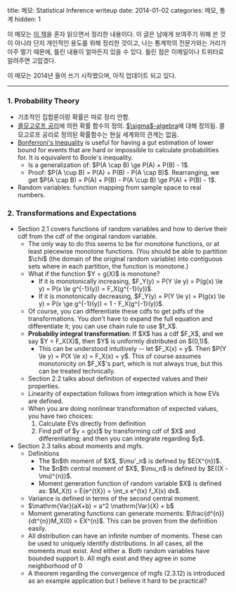 title: 메모: Statistical Inference writeup
date: 2014-01-02
categories: 메모, 통계
hidden: 1

이 메모는 [이 책](http://www.amazon.com/Statistical-Inference-George-Casella/dp/0534243126)을 혼자 읽으면서 정리한 내용이다. 이 글은 남에게 보여주기 위해 쓴 것이 아니라 단지 개인적인 용도를 위해 정리한 것이고, 나는 통계학의 전문가와는 거리가 아주 멀기 때문에, 틀린 내용이 얼마든지 있을 수 있다. 틀린 점은 이메일이나 트위터로 알려주면 고맙겠다.

이 메모는 2014년 들어 쓰기 시작했으며, 아직 업데이트 되고 있다.

<!-- PREVIEW_END -->

----

### 1. Probability Theory

* 기초적인 집합론이랑 확률은 따로 정리 안함.
* [콜모고로프 공리](http://en.wikipedia.org/wiki/Probability_axioms#Axioms)에 의한 확률 함수의 정의. [\$\sigma\$-algebra](http://en.wikipedia.org/wiki/Sigma-algebra)에 대해 정의됨. 콜모고로프 공리로 정의된 확률함수는 현실 세계와의 관계는 없음. 
* [Bonferroni's Inequality](http://en.wikipedia.org/wiki/Boole's_inequality#Bonferroni_inequalities) is useful for having a gut estimation of lower bound for events that are hard or impossible to calculate probabilities for. It is equivalent to Boole's inequality.
	* Is a generalization of: \$P(A \cap B) \ge P(A) + P(B) - 1\$. 
	* Proof: \$P(A \cup B) = P(A) + P(B) - P(A \cap B)\$. Rearranging, we get \$P(A \cap B) = P(A) + P(B) - P(A \cup B) \ge P(A) + P(B) - 1\$.
* Random variables: function mapping from sample space to real numbers.

### 2. Transformations and Expectations

* Section 2.1 covers functions of random variables and how to derive their cdf from the cdf of the original random variable.
	* The only way to do this seems to be for monotone functions, or at least piecewise monotone functions. (You should be able to partition \$\chi\$ (the domain of the original random variable) into contiguous sets where in each partition, the function is monotone.)
	* What if the function \$Y = g(X)\$ is monotone? 
		* If it is monotonically increasing, \$F_Y(y) = P(Y \le y) = P(g(x) \le y) = P(x \le g^{-1}(y)) = F_X(g^{-1}(y))\$.
		* If it is monotonically decreasing, \$F_Y(y) = P(Y \le y) = P(g(x) \le y) = P(x \ge g^{-1}(y)) = 1 - F_X(g^{-1}(y))\$.
	* Of course, you can differentiate these cdfs to get pdfs of the transformations. You don't have to expand the full equation and differentiate it; you can use chain rule to use \$f_X\$.
	* **Probabiliy integral transformation**: If \$X\$ has a cdf \$F_X\$, and we say \$Y = F_X(X)\$, then \$Y\$ is uniformly distributed on \$(0,1)\$.
		* This can be understood intuitively -- let \$F_X(x) = y\$. Then \$P(Y \le y) = P(X \le x) = F_X(x) = y\$. This of course assumes monotonicity on \$F_X\$'s part, which is not always true, but this can be treated technically.
	* Section 2.2 talks about definition of expected values and their properties.
	* Linearity of expectation follows from integration which is how EVs are defined. 
	* When you are doing nonlinear transformation of expected values, you have two choices:
		1. Calculate EVs directly from definition
		2. Find pdf of \$y = g(x)\$ by transforming cdf of \$X\$ and differentiating; and then you can integrate regarding \$y\$.
* Section 2.3 talks about moments and mgfs.
	* Definitions
		* The \$n\$th moment of \$X\$, \$\mu'_n\$ is defined by \$E(X^{n})\$.
		* The \$n\$th central moment of \$X\$, \$\mu_n\$ is defined by \$E((X - \mu)^{n})\$.
		* Moment generation function of random variable \$X\$ is defined as: \$M_X(t) = E(e^{tX}) = \int_x e^{tx} f_X(x) dx\$. 
	* Variance is defined in terms of the second central moment.
	* \$\mathrm{Var}(aX+b) = a^2 \mathrm{Var}(X) + b\$
	* Moment generating functions can generate moments: \$\frac{d^{n}}{dt^{n}}M_X(0) = EX^{n}\$. This can be proven from the definition easily.
	* All distribution can have an infinite number of moments. These can be used to uniquely identify distributions. In all cases, all the moments must exist. And either
		a. Both random variables have bounded support
		b. All mgfs exist and they agree in some neighborhood of 0
	* A theorem regarding the convergence of mgfs (2.3.12) is introduced as an example application but I believe it hard to be practical?


